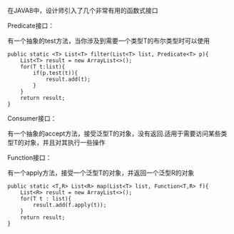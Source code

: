 在JAVA8中，设计师引入了几个非常有用的函数式接口

Predicate接口：

有一个抽象的test方法，当你涉及到需要一个类型T的布尔类型时可以使用

    public static <T> List<T> filter(List<T> list, Predicate<T> p){
        List<T> result = new ArrayList<>();
        for(T t:list){
            if(p.test(t)){
                result.add(t);
            }
        }
        return result;
    }

Consumer接口：

有一个抽象的accept方法，接受泛型T的对象，没有返回.适用于需要访问某些类型T的对象，并且对其执行一些操作

Function接口：

有一个apply方法，接受一个泛型T的对象，并返回一个泛型R的对象

    public static <T,R> List<R> map(List<T> list, Function<T,R> f){
        List<R> result = new ArrayList<>();
        for(T t : list){
            result.add(f.apply(t));
        }
        return result;
    }